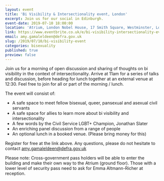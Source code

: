 ```yaml
---
layout: event
title: 'Bi Visibility & Intersectionality event, London'
excerpt: Join us for our social in Edinburgh.
event-date: 2019-07-10 18:00:00
location: 'Atrium, London Nobel House, 17 Smith Square, Westminster, London, SW1P 3JR'
link: https://www.eventbrite.co.uk/e/bi-visibility-intersectionality-event-london-tickets-63466656478
email: amy.gamaleldeen@defra.gov.uk
slug: /2019/07/10/bi-visibility-event
categories: bisexuality
published: true
preview: false
---
```


Join us for a morning of open discussion and sharing of thoughts on bi visibility in the context of intersectionality. Arrive at 11am for a series of talks and discussion, before heading for lunch together at an external venue at 12:30. Feel free to join for all or part of the morning / lunch.

The event will consist of:

- A safe space to meet fellow bisexual, queer, pansexual and asexual civil servants
- A safe space for allies to learn more about bi visibility and intersectionality
- A few words by the Civil Service LGBT+ Champion, Jonathan Slater
- An enriching panel discussion from a range of people
- An optional lunch in a booked venue. (Please bring money for this)

Register for free at the link above. Any questions, please do not hesitate to contact <amy.gamaleldeen@defra.gov.uk>

Please note: Cross-government pass holders will be able to enter the building and make their own way to the Atrium (ground floor). Those with a lower level of security pass need to ask for Emma Altmann-Richer at reception.
